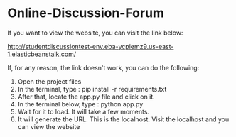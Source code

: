 # Online-Discussion-Forum

If you want to view the website, you can visit the link below:

http://studentdiscussiontest-env.eba-ycpiemz9.us-east-1.elasticbeanstalk.com/

If, for any reason, the link doesn't work, you can do the following:

1. Open the project files
2. In the terminal, type : pip install -r requirements.txt
3. After that, locate the app.py file and click on it.
4. In the terminal below, type : python app.py
5. Wait for it to load. It will take a few moments.
6. It will generate the URL. This is the localhost. Visit the localhost and you can view the website